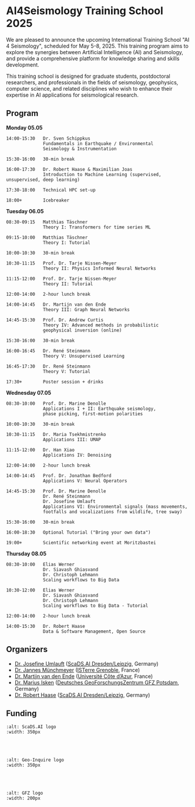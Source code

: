 # AI4Seismology Training School 2025

We are pleased to announce the upcoming International Training School "AI 4 Seismology", scheduled for May 5-8, 2025. This training program aims to explore the synergies between Artificial Intelligence (AI) and Seismology, and provide a comprehensive platform for knowledge sharing and skills development.

This training school is designed for graduate students, postdoctoral researchers, and professionals in the fields of seismology, geophysics, computer science, and related disciplines who wish to enhance their expertise in AI applications for seismological research.

## Program

**Monday 05.05**

```nocode
14:00-15:30   Dr. Sven Schippkus
              Fundamentals in Earthquake / Environmental 
              Seismology & Instrumentation

15:30-16:00   30-min break

16:00-17:30   Dr. Robert Haase & Maximilian Joas
              Introduction to Machine Learning (supervised, unsupervised, deep learning)

17:30-18:00   Technical HPC set-up

18:00+        Icebreaker
```

**Tuesday 06.05**

```nocode
08:30-09:15   Matthias Täschner
              Theory I: Transformers for time series ML

09:15-10:00   Matthias Täschner
              Theory I: Tutorial

10:00-10:30   30-min break

10:30-11:15   Prof. Dr. Tarje Nissen-Meyer
              Theory II: Physics Informed Neural Networks

11:15-12:00   Prof. Dr. Tarje Nissen-Meyer
              Theory II: Tutorial

12:00-14:00   2-hour lunch break

14:00-14:45   Dr. Martijn van den Ende
              Theory III: Graph Neural Networks

14:45-15:30   Prof. Dr. Andrew Curtis
              Theory IV: Advanced methods in probabilistic
              geophysical inversion (online)

15:30-16:00   30-min break

16:00-16:45   Dr. René Steinmann
              Theory V: Unsupervised Learning

16:45-17:30   Dr. René Steinmann
              Theory V: Tutorial

17:30+        Poster session + drinks
```

**Wednesday 07.05**

```nocode
08:30-10:00   Prof. Dr. Marine Denolle
              Applications I + II: Earthquake seismology,
              phase picking, first-motion polarities

10:00-10:30   30-min break

10:30-11:15   Dr. Maria Tsekhmistrenko
              Applications III: UMAP

11:15-12:00   Dr. Han Xiao
              Applications IV: Denoising

12:00-14:00   2-hour lunch break

14:00-14:45   Prof. Dr. Jonathan Bedford
              Applications V: Neural Operators

14:45-15:30   Prof. Dr. Marine Denolle
              Dr. René Steinmann
              Dr. Josefine Umlauft
              Applications VI: Environmental signals (mass movements, 
              footfalls and vocalizations from wildlife, tree sway)

15:30-16:00   30-min break

16:00-18:30   Optional Tutorial ("Bring your own data")

19:00+        Scientific networking event at Moritzbastei
```

**Thursday 08.05**
```no-code
08:30-10:00   Elias Werner
              Dr. Siavash Ghiasvand
              Dr. Christoph Lehmann
              Scaling workflows to Big Data

10:30-12:00   Elias Werner
              Dr. Siavash Ghiasvand
              Dr. Christoph Lehmann
              Scaling workflows to Big Data - Tutorial

12:00-14:00   2-hour lunch break

14:00-15:30   Dr. Robert Haase
              Data & Software Management, Open Source
```


## Organizers

- [Dr. Josefine Umlauft](https://www.uni-leipzig.de/personenprofil/mitarbeiter/dr-josefine-umlauft) ([ScaDS.AI Dresden/Leipzig](http://scads.ai/), Germany)
- [Dr. Jannes Münchmeyer](https://munchmeyer.de/) ([ISTerre Grenoble](https://www.isterre.fr/english/), France)
- [Dr. Martijn van den Ende](https://martijnvandenende.nl/) ([Université Côte d’Azur](https://univ-cotedazur.eu/), France)
- [Dr. Marius Isken](https://www.gfz.de/en/staff/marius.paul.isken) ([Deutsches GeoForschungsZentrum GFZ Potsdam](https://www.gfz.de/), Germany)
- [Dr. Robert Haase](https://haesleinhuepf.github.io/) ([ScaDS.AI Dresden/Leipzig](http://scads.ai/), Germany)

## Funding

```{image} scads_logo2.png
:alt: ScaDS.AI logo
:width: 350px
```
<br />
<br />

```{image} geoinquire_logo.jpg
:alt: Geo-Inquire logo
:width: 350px
```
<br />
<br />

```{image} gfz_logo.jpg
:alt: GFZ logo
:width: 200px
```

